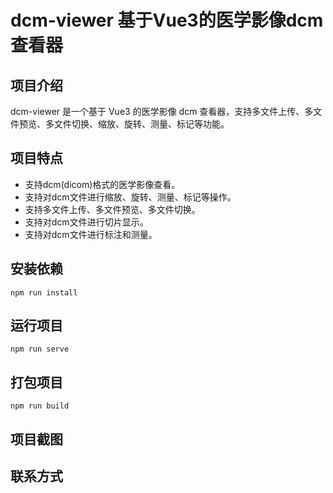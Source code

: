# dcm-viewer 基于Vue3的医学影像dcm查看器

## 项目介绍

dcm-viewer 是一个基于 Vue3 的医学影像 dcm 查看器，支持多文件上传、多文件预览、多文件切换、缩放、旋转、测量、标记等功能。

## 项目特点
- 支持dcm(dicom)格式的医学影像查看。
- 支持对dcm文件进行缩放、旋转、测量、标记等操作。
- 支持多文件上传、多文件预览、多文件切换。
- 支持对dcm文件进行切片显示。
- 支持对dcm文件进行标注和测量。

## 安装依赖
```
npm run install
```

## 运行项目
```
npm run serve
```

## 打包项目
```
npm run build
```

## 项目截图


## 联系方式
